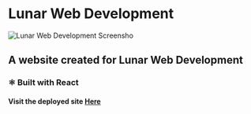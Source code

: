 # Lunar Web Development
![Lunar Web Development Screensho](https://i.ibb.co/bHGv42F/Screen-Shot-2020-03-28-at-11-57-36-AM.png)
## A website created for Lunar Web Development

###  ⚛️ Built with React
#### Visit the deployed site [Here](http://www.lunardm.com)
